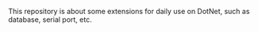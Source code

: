 This repository is about some extensions for daily use on DotNet, such as database, serial port, etc.
